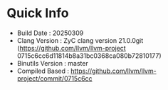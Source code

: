 # Quick Info
* Build Date : 20250309
* Clang Version : ZyC clang version 21.0.0git (https://github.com/llvm/llvm-project 0715c6cc6d11814b8a31bc0368ca080b72810177)
* Binutils Version : master
* Compiled Based : https://github.com/llvm/llvm-project/commit/0715c6cc

